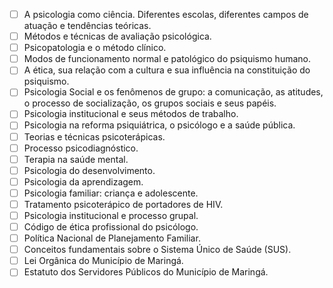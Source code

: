 - [ ] A psicologia como ciência. Diferentes escolas, diferentes campos de atuação e tendências teóricas.
- [ ] Métodos e técnicas de avaliação psicológica.
- [ ] Psicopatologia e o método clínico.
- [ ] Modos de funcionamento normal e patológico do psiquismo humano.
- [ ] A ética, sua relação com a cultura e sua influência na constituição do psiquismo.
- [ ] Psicologia Social e os fenômenos de grupo: a comunicação, as atitudes, o processo de socialização, os grupos sociais e seus papéis.
- [ ] Psicologia institucional e seus métodos de trabalho.
- [ ] Psicologia na reforma psiquiátrica, o psicólogo e a saúde pública.
- [ ] Teorias e técnicas psicoterápicas.
- [ ] Processo psicodiagnóstico.
- [ ] Terapia na saúde mental.
- [ ] Psicologia do desenvolvimento.
- [ ] Psicologia da aprendizagem.
- [ ] Psicologia familiar: criança e adolescente.
- [ ] Tratamento psicoterápico de portadores de HIV.
- [ ] Psicologia institucional e processo grupal.
- [ ] Código de ética profissional do psicólogo.
- [ ] Política Nacional de Planejamento Familiar.
- [ ] Conceitos fundamentais sobre o Sistema Único de Saúde (SUS).
- [ ] Lei Orgânica do Município de Maringá.
- [ ] Estatuto dos Servidores Públicos do Município de Maringá.
